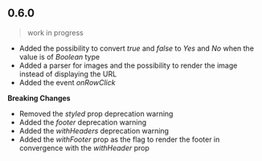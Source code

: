 ## 0.6.0
> work in progress

- Added the possibility to convert _true_ and _false_ to _Yes_ and _No_ when the
value is of _Boolean_ type
- Added a parser for images and the possibility to render the image instead of
displaying the URL
- Added the event _onRowClick_

**Breaking Changes**

- Removed the _styled_ prop deprecation warning
- Added the _footer_ deprecation warning
- Added the _withHeaders_ deprecation warning
- Added the _withFooter_ prop as the flag to render the footer in convergence
with the _withHeader_ prop

